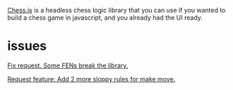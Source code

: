 [Chess.js](https://github.com/jhlywa/chess.js) is a headless chess logic library that you can use if you wanted to build a chess game in javascript, and you already had the UI ready.


# issues

[Fix request. Some FENs break the library.](https://github.com/jhlywa/chess.js/issues/301)

[Request feature: Add 2 more sloppy rules for make move.](https://github.com/jhlywa/chess.js/issues/262)
